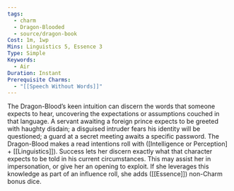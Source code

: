 ```yaml
---
tags:
  - charm
  - Dragon-Blooded
  - source/dragon-book
Cost: 1m, 1wp
Mins: Linguistics 5, Essence 3
Type: Simple
Keywords:
  - Air
Duration: Instant
Prerequisite Charms:
  - "[[Speech Without Words]]"
---
```

The Dragon-Blood’s keen intuition can discern the words that someone expects to hear, uncovering the expectations or assumptions couched in that language. A servant awaiting a foreign prince expects to be greeted with haughty disdain; a disguised intruder fears his identity will be questioned; a guard at a secret meeting awaits a specific password. The Dragon-Blood makes a read intentions roll with ([Intelligence or Perception] + [[Linguistics]]). Success lets her discern exactly what that character expects to be told in his current circumstances. This may assist her in impersonation, or give her an opening to exploit. If she leverages this knowledge as part of an influence roll, she adds ([[Essence]]) non-Charm bonus dice.